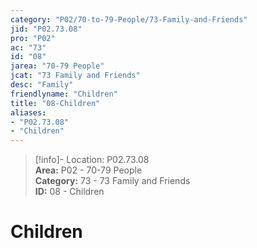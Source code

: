 ```yaml
---  
category: "P02/70-to-79-People/73-Family-and-Friends"  
jid: "P02.73.08"  
pro: "P02"  
ac: "73"  
id: "08"  
jarea: "70-79 People"  
jcat: "73 Family and Friends"  
desc: "Family"  
friendlyname: "Children"  
title: "08-Children"  
aliases:   
- "P02.73.08"  
- "Children"  
---  
```

>[!info]- Location: P02.73.08  
>**Area:** P02 - 70-79 People  
>**Category:** 73 - 73 Family and Friends  
>**ID:** 08 - Children  
  
# Children  
